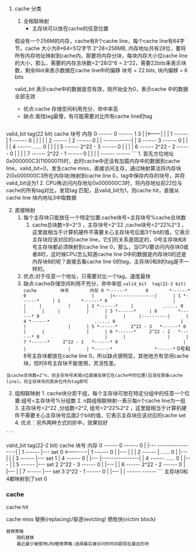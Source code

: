 1. cache 分类
   1. 全相联映射
      * 主存块可以放在cache的任意位置

    假设有一个256M的内存，cache有8个cache line，每个cache line有64字节，cache 大小为8*64=512字节
    2^28=256MB, 内存地址共有28位，要将所有内存地址映射到cache内，那要将内存分块，每块内存大小位cache line的大小，那么，需要的内存总块数=2^28/2^6 = 2^22，需要22bits来表示块数，剩余6bit来表示数据在cache line中的偏移
    块号 = 22 bits, 块内偏移 = 6 bits

    valid_bit 表示cache中的数据是否有效，刚开始全为0，表示cache 中的数据全部无效
    * 优点:cache 存储空间利用充分，命中率高
    * 缺点:查找tag最慢，有可能需要对比所有cache line的tag

    ```
valid_bit  tag(22 bit)        cache         块号        内存
                            0 *------*       0        *------*
    1          3              |      |<---|           |      |
                            1 *------*    |  1        *------*
    0                         |      |    |           |      |
                            2 *------*    |  2        *------*
    0                         |      |    ------------|      |
                            3 *------*       3        *------*
    0                         |      |                |      |
                            4 *------*                 ......
    0                         |      |                |      |
                            5 *------*     2^22 - 3   *------*
    0                         |      |                |      |
                            6 *------*     2^22 - 2   *------*
    0                         |      |                |      |
                            7 *------*     2^22 - 1   *------*
    0                         |      |                |      |
                              *------*                *------*
    ```
    1. 首先方位地址0x000000C3(11000011)时，此时cache中还没有加载内存中的数据到cache line，valid_bit=0，发生cache miss，直接访问主存，通过映射算法将内存块2(0x000000C3所在内存块)映射到cache line 0，tag中保存内存的块号，并将valid_bit设为1
    2. CPU再访问内存地址0x000000C3时，将内存地址前22位与cache的所有tag对比，发现tag 匹配，且valid_bit为1，则cache hit，直接从cache line 块内地址3中取数据
   


   2. 直接映射
      1. 每个主存块只能放在一个特定位置:cache块号=主存块号%cache总块数
         1. cache总块数=8=2^3 ，主存块号=2^22 ,cache块号=2^22%2^3 ，这里就相当于计算机硬件不需要关心主存块号后面3个bit的值，它表示主存块应该对应的cache line，它们的关系是固定的，0号主存块和8号主存块都必须映射到cache line 0，那么，当CPU要访问内存块0或者8时，这时候CPU怎么知道cache line 0中的数据是内存块0的还是内存块8的呢？直接去看cache line 0的tag，主存块0和8的tag是不一样的。
      2. 优点:对于任意一个地址，只需要对比一个tag，速度最快
      3. 缺点:cache存储空间利用不充分，命中率低
    ```
valid_bit  tag(22-3 bit)        cache         块号        内存
                            0 *------*       0        *------*
    0                         |      |<---------------|      |
                            1 *------*     | 1        *------*
    0                         |      |     |          |      |
                            2 *------*     |           ......
    0                         |      |     |          |      |
                            3 *------*     | 8        *------*
    0                         |      |     |----------|      |
                            4 *------*                 ......
    0                         |      |                |      |
                            5 *------*     2^22 - 3   *------*
    0                         |      |                |      |
                            6 *------*     2^22 - 2   *------*
    0                         |      |                |      |
                            7 *------*     2^22 - 1   *------*
    0                         |      |                |      |
                              *------*                *------*
    ```
    0号和8号主存块都放在cache line 0，所以缺点很明显，其他地方有空闲cache块，但时8号主存块不能使用，灵活性差。

    当cache总块数=2^n，则主存块号末尾n位直接反映它在cache中的位置(应该在那条cache line)。将主存块号的其余位作为tag即可

   2. 组相联映射
    1. cache块分若干组，每个主存块可放在特定分组中的任意一个位置:组号=主存块号%分组数
    2. n路组相联映射--表示每n个cache line为一组
    3. 主存块号=2^22 ,分组数=2^2, 组号=2^22%2^2 ，这里就相当于计算机硬件不需要关心主存块号后面2个bit的值，它表示主存块应该对应的cache set
    4. 优点：另外两种方式的折中，效果较好
    

    ```
valid_bit  tag(22-2 bit)        cache                            块号        内存
                            0 *------*                             0        *------*
    0                         |      |---                  -----------------|      |
                            1 *------*  |--- set 0 <-------|       1        *------*
    0                         |      |---                  |                |      |
                            2 *------*                     |                 ......
    0                         |      |---                  |                |      |
                            3 *------*  |--- set 1         |       4        *------*
    0                         |      |---                  |----------------|      |
                            4 *------*                                       ......
    0                         |      |---                                   |      |
                            5 *------*  |--- set 2               2^22 - 3   *------*
    0                         |      |---                                   |      |
                            6 *------*                           2^22 - 2   *------*
    0                         |      |---                                   |      |
                            7 *------*  |--- set 3               2^22 - 1   *------*
    0                         |      |---                                   |      |
                              *------*                                      *------*
    ```
    主存块0和4都映射到了set 0
### cache

cache hit

cache miss
    替换(replacing)/驱逐(evicting)
    牺牲快(victim block)

    替换策略
        随机替换
        最近最少被使用LRU替换策略:选择最后被访问的时间距现在最远的块


